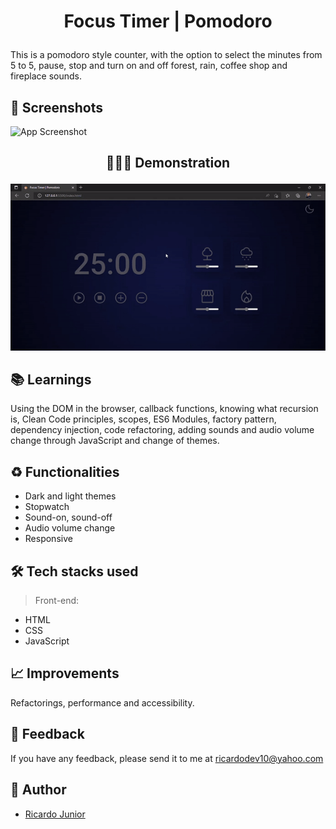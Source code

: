 
# <p align="center"> Focus Timer | Pomodoro </p>

This is a pomodoro style counter, with the option to select the minutes from 5 to 5, pause, stop and turn on and off forest, rain, coffee shop and fireplace sounds.


## 📸 Screenshots

![App Screenshot](https://via.placeholder.com/468x300?text=App+Screenshot+Here)


## <p align="center"> 💁🏻‍♂️ Demonstration </p>

<p align="center">
<img src=".github/focus-timer.gif">
</p>


## 📚 Learnings

Using the DOM in the browser, callback functions, knowing what recursion is, Clean Code principles, scopes, ES6 Modules, factory pattern, dependency injection, code refactoring, adding sounds and audio volume change through JavaScript and change of themes.


## ♻️ Functionalities

- Dark and light themes
- Stopwatch
- Sound-on, sound-off
- Audio volume change
- Responsive


## 🛠 Tech stacks used

> Front-end: 

- HTML
- CSS
- JavaScript


## 📈 Improvements

Refactorings, performance and accessibility.


## 🙂 Feedback

If you have any feedback, please send it to me at ricardodev10@yahoo.com


## 💛 Author

- [Ricardo Junior](https://www.linkedin.com/in/ricardodev10/)